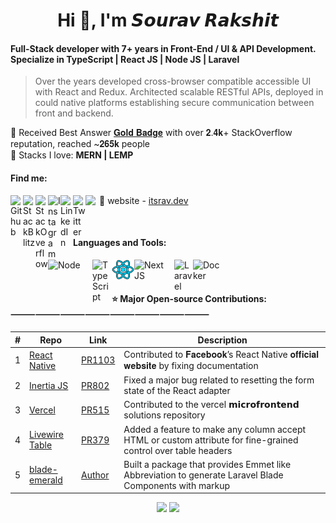<h1 align="center">Hi 👋, I'm 𝙎𝙤𝙪𝙧𝙖𝙫 𝙍𝙖𝙠𝙨𝙝𝙞𝙩</h1>

#### Full-Stack developer with 7+ years in Front-End / UI & API Development. Specialize in TypeScript | React JS | Node JS | Laravel

> Over the years developed cross-browser compatible accessible UI with React and Redux. Architected scalable RESTful APIs, deployed in could native platforms establishing secure communication between front and backend.

🏅 Received Best Answer [𝐆𝐨𝐥𝐝 𝐁𝐚𝐝𝐠𝐞](https://stackoverflow.com/users/7819438/devsourav) with over 𝟐.𝟒𝐤+ StackOverflow reputation, reached ~𝟐𝟔𝟓𝐤 people <br/>
🌱 Stacks I love: **MERN | LEMP**

#### Find me:
[<img align="left" alt="Github" width="20px" src="https://cdn.jsdelivr.net/npm/simple-icons@v3/icons/github.svg" />](https://github.com/devsrv/)
[<img align="left" alt="StackBlitz" width="20px" src="https://cdn.jsdelivr.net/npm/simple-icons@v8/icons/stackblitz.svg" />](https://stackblitz.com/@rsrv1)
[<img align="left" alt="StackOverflow" width="20px" src="https://cdn.jsdelivr.net/npm/simple-icons@v8/icons/stackoverflow.svg" />](https://stackoverflow.com/users/7819438/devsourav)
[<img align="left" alt="Instagram" width="20px" src="https://cdn.jsdelivr.net/npm/simple-icons@v3/icons/instagram.svg" />](https://instagram.com/im.sourav)
[<img align="left" alt="LinkedIn" width="20px" src="https://cdn.jsdelivr.net/npm/simple-icons@v3/icons/linkedin.svg" />](https://linkedin.com/in/sourav-rakshit1)
[<img align="left" alt="Twitter" width="20px" src="https://cdn.jsdelivr.net/npm/simple-icons@v3/icons/twitter.svg" />](https://twitter.com/srvrksh)
<a href="mailto:hello@itsrav.dev">
  <img align="left" width="22px" src="https://cdn.jsdelivr.net/npm/simple-icons@v3/icons/gmail.svg" />
</a>
🚀 website - [itsrav.dev](https://itsrav.dev/)

<br/>

#### Languages and Tools:
<p align="left"> 
  <img align="left" alt="Node" title="Node JS" width="71" src="https://upload.wikimedia.org/wikipedia/commons/d/d9/Node.js_logo.svg"/>
  <img align="left" alt="TypeScript" title="TypeScript" width="31" src="https://upload.wikimedia.org/wikipedia/commons/4/4c/Typescript_logo_2020.svg"/>
  <img align="left" alt="React JS" title="React JS" width="36" src="https://github.com/devsrv/devsrv/blob/main/react-logo.png"/>
  <img align="left" alt="Next JS" title="Next JS" width="64" src="https://upload.wikimedia.org/wikipedia/commons/8/8e/Nextjs-logo.svg"/>
  <img align="left" alt="Laravel" title="Laravel" width="30" src="https://upload.wikimedia.org/wikipedia/commons/9/9a/Laravel.svg"/>
  <img align="left" alt="Docker" title="Docker" width="45" src="https://www.docker.com/wp-content/uploads/2022/03/Moby-logo.png"/>
  
</p>

<br/>
<br/>

#### ⭐ Major Open-source Contributions: ⸻⸻⸻⸻⸻⸻⸻⸻
| #  |  Repo | Link  | Description  |
|---|---|---|---|
| 1  |  [React Native](https://github.com/facebook/react-native-website) |  [PR1103](https://github.com/facebook/react-native-website/pull/1103) |  Contributed to 𝐅𝐚𝐜𝐞𝐛𝐨𝐨𝐤’s React Native 𝐨𝐟𝐟𝐢𝐜𝐢𝐚𝐥 𝐰𝐞𝐛𝐬𝐢𝐭𝐞 by fixing documentation |
| 2  |  [Inertia JS](https://github.com/inertiajs/inertia) |  [PR802](https://github.com/inertiajs/inertia/pull/802) |  Fixed a major bug related to resetting the form state of the React adapter |
| 3  |  [Vercel](https://github.com/vercel/examples/tree/main/solutions/microfrontends) |  [PR515](https://github.com/vercel/examples/pull/515) |  Contributed to the vercel 𝗺𝗶𝗰𝗿𝗼𝗳𝗿𝗼𝗻𝘁𝗲𝗻𝗱 solutions repository |
| 4  |  [Livewire Table](https://github.com/rappasoft/laravel-livewire-tables) |  [PR379](https://github.com/rappasoft/laravel-livewire-tables/pull/379) |  Added a feature to make any column accept HTML or custom attribute for fine-grained control over table headers |
| 5  |  [blade-emerald](https://github.com/aqquaa/blade-emerald) |  [Author](https://github.com/aqquaa/blade-emerald/graphs/contributors) |  Built a package that provides Emmet like Abbreviation to generate Laravel Blade Components with markup |

<div align="center">
  <img width="43%" src="https://github-readme-stats.vercel.app/api?username=devsrv&show_icons=true&locale=en" /> 
  <img width="45.5%" src="https://github-readme-streak-stats.herokuapp.com/?user=devsrv&)" />
</div>
